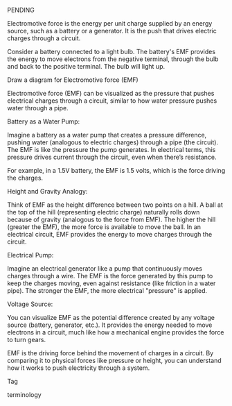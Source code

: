 PENDING

Electromotive force is the energy per unit charge supplied by an energy source, such as a battery or a generator. It is the push that drives electric charges through a circuit.

Consider a battery connected to a light bulb. The battery's EMF provides the energy to move electrons from the negative terminal, through the bulb and back to the positive terminal. The bulb will light up.

Draw a diagram for Electromotive force (EMF)

Electromotive force (EMF) can be visualized as the pressure that pushes electrical charges through a circuit, similar to how water pressure pushes water through a pipe.

Battery as a Water Pump:

Imagine a battery as a water pump that creates a pressure difference, pushing water (analogous to electric charges) through a pipe (the circuit). The EMF is like the pressure the pump generates. In electrical terms, this pressure drives current through the circuit, even when there’s resistance.

For example, in a 1.5V battery, the EMF is 1.5 volts, which is the force driving the charges.

Height and Gravity Analogy:

Think of EMF as the height difference between two points on a hill. A ball at the top of the hill (representing electric charge) naturally rolls down because of gravity (analogous to the force from EMF). The higher the hill (greater the EMF), the more force is available to move the ball. In an electrical circuit, EMF provides the energy to move charges through the circuit.

Electrical Pump:

Imagine an electrical generator like a pump that continuously moves charges through a wire. The EMF is the force generated by this pump to keep the charges moving, even against resistance (like friction in a water pipe). The stronger the EMF, the more electrical "pressure" is applied.

Voltage Source:

You can visualize EMF as the potential difference created by any voltage source (battery, generator, etc.). It provides the energy needed to move electrons in a circuit, much like how a mechanical engine provides the force to turn gears.

EMF is the driving force behind the movement of charges in a circuit. By comparing it to physical forces like pressure or height, you can understand how it works to push electricity through a system.

Tag

terminology
